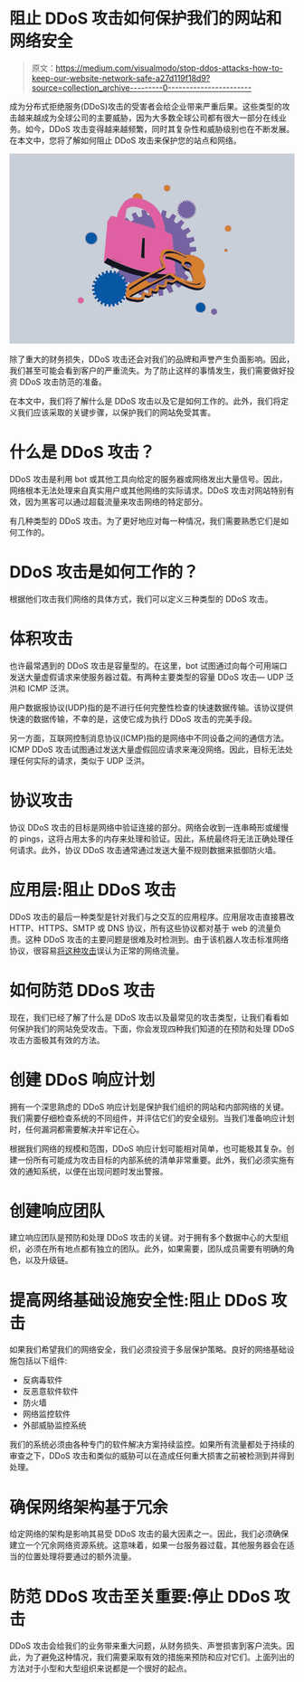 # 阻止 DDoS 攻击如何保护我们的网站和网络安全

> 原文：<https://medium.com/visualmodo/stop-ddos-attacks-how-to-keep-our-website-network-safe-a27d119f18d9?source=collection_archive---------0----------------------->

成为分布式拒绝服务(DDoS)攻击的受害者会给企业带来严重后果。这些类型的攻击越来越成为全球公司的主要威胁，因为大多数全球公司都有很大一部分在线业务。如今，DDoS 攻击变得越来越频繁，同时其复杂性和威胁级别也在不断发展。在本文中，您将了解如何阻止 DDoS 攻击来保护您的站点和网络。

![](img/0c12f53f12d73d743adba11da2e2e23c.png)

除了重大的财务损失，DDoS 攻击还会对我们的品牌和声誉产生负面影响。因此，我们甚至可能会看到客户的严重流失。为了防止这样的事情发生，我们需要做好投资 DDoS 攻击防范的准备。

在本文中，我们将了解什么是 DDoS 攻击以及它是如何工作的。此外，我们将定义我们应该采取的关键步骤，以保护我们的网站免受其害。

# 什么是 DDoS 攻击？

DDoS 攻击是利用 bot 或其他工具向给定的服务器或网络发出大量信号。因此，网络根本无法处理来自真实用户或其他网络的实际请求。DDoS 攻击对网站特别有效，因为黑客可以通过超载流量来攻击网络的特定部分。

有几种类型的 DDoS 攻击。为了更好地应对每一种情况，我们需要熟悉它们是如何工作的。

# DDoS 攻击是如何工作的？

根据他们攻击我们网络的具体方式，我们可以定义三种类型的 DDoS 攻击。

# 体积攻击

也许最常遇到的 DDoS 攻击是容量型的。在这里，bot 试图通过向每个可用端口发送大量虚假请求来使服务器过载。有两种主要类型的容量 DDoS 攻击— UDP 泛洪和 ICMP 泛洪。

用户数据报协议(UDP)指的是不进行任何完整性检查的快速数据传输。该协议提供快速的数据传输，不幸的是，这使它成为执行 DDoS 攻击的完美手段。

另一方面，互联网控制消息协议(ICMP)指的是网络中不同设备之间的通信方法。ICMP DDoS 攻击试图通过发送大量虚假回应请求来淹没网络。因此，目标无法处理任何实际的请求，类似于 UDP 泛洪。

# 协议攻击

协议 DDoS 攻击的目标是网络中验证连接的部分。网络会收到一连串畸形或缓慢的 pings，这将占用太多的内存来处理和验证。因此，系统最终将无法正确处理任何请求。此外，协议 DDoS 攻击通常通过发送大量不规则数据来抵御防火墙。

# 应用层:阻止 DDoS 攻击

DDoS 攻击的最后一种类型是针对我们与之交互的应用程序。应用层攻击直接篡改 HTTP、HTTPS、SMTP 或 DNS 协议，所有这些协议都对基于 web 的流量负责。这种 DDoS 攻击的主要问题是很难及时检测到。由于该机器人攻击标准网络协议，很容易[将这种攻击](https://visualmodo.com/most-common-attacks-on-wordpress-sites-and-how-to-prevent-them/)误认为正常的网络流量。

# 如何防范 DDoS 攻击

现在，我们已经了解了什么是 DDoS 攻击以及最常见的攻击类型，让我们看看如何保护我们的网站免受攻击。下面，你会发现四种我们知道的在预防和处理 DDoS 攻击方面极其有效的方法。

# 创建 DDoS 响应计划

拥有一个深思熟虑的 DDoS 响应计划是保护我们组织的网站和内部网络的关键。我们需要仔细检查系统的不同组件，并评估它们的安全级别。当我们准备响应计划时，任何漏洞都需要解决并牢记在心。

根据我们网络的规模和范围，DDoS 响应计划可能相对简单，也可能极其复杂。创建一份所有可能成为攻击目标的内部系统的清单非常重要。此外，我们必须实施有效的通知系统，以便在出现问题时发出警报。

# 创建响应团队

建立响应团队是预防和处理 DDoS 攻击的关键。对于拥有多个数据中心的大型组织，必须在所有地点都有独立的团队。此外，如果需要，团队成员需要有明确的角色，以及升级链。

# 提高网络基础设施安全性:阻止 DDoS 攻击

如果我们希望我们的网络安全，我们必须投资于多层保护策略。良好的网络基础设施包括以下组件:

*   反病毒软件
*   反恶意软件软件
*   防火墙
*   网络监控软件
*   外部威胁监控系统

我们的系统必须由各种专门的软件解决方案持续监控。如果所有流量都处于持续的审查之下，DDoS 攻击和类似的威胁可以在造成任何重大损害之前被检测到并得到处理。

# 确保网络架构基于冗余

给定网络的架构是影响其易受 DDoS 攻击的最大因素之一。因此，我们必须确保建立一个冗余网络资源系统。这意味着，如果一台服务器过载，其他服务器会在适当的位置处理将要通过的额外流量。

# 防范 DDoS 攻击至关重要:停止 DDoS 攻击

DDoS 攻击会给我们的业务带来重大问题，从财务损失、声誉损害到客户流失。因此，为了避免这种情况，我们需要采取有效的措施来预防和应对它们。上面列出的方法对于小型和大型组织来说都是一个很好的起点。